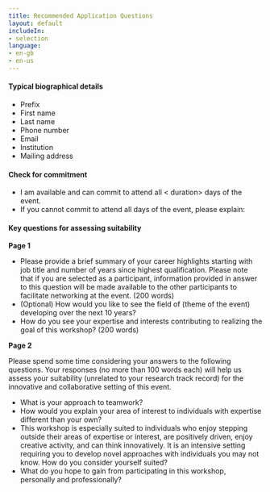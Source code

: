 ```yaml
---
title: Recommended Application Questions
layout: default
includeIn: 
- selection
language:
- en-gb
- en-us
---
```

#### Typical biographical details
* Prefix
* First name
* Last name
* Phone number
* Email
* Institution
* Mailing address

#### Check for commitment
* I am available <insert dates of the event> and can commit to attend all < duration> days of the event.
* If you cannot commit to attend all days of the event, please explain:

#### Key questions for assessing suitability
**Page 1**
* Please provide a brief summary of your career highlights starting with job title and number of years since highest qualification. Please note that if you are selected as a participant, information provided in answer to this question will be made available to the other participants to facilitate networking at the event. (200 words)
* (Optional) How would you like to see the field of (theme of the event) developing over the next 10 years?
* How do you see your expertise and interests contributing to realizing the goal of this workshop? (200 words)

**Page 2**

Please spend some time considering your answers to the following questions. Your responses (no more than 100 words each) will help us assess your suitability (unrelated to your research track record) for the innovative and collaborative setting of this event. 
* What is your approach to teamwork?
* How would you explain your area of interest to individuals with expertise different than your own? 
* This workshop is especially suited to individuals who enjoy stepping outside their areas of expertise or interest, are positively driven, enjoy creative activity, and can think innovatively. It is an intensive setting requiring you to develop novel approaches with individuals you may not know. How do you consider yourself suited? 
* What do you hope to gain from participating in this workshop, personally and professionally?
